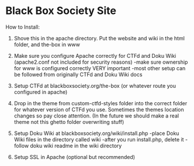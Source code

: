 Black Box Society Site
======================

How to Install:

1. Shove this in the apache directory. Put the website and wiki in the html folder, and the-box in www

2. Make sure you configure Apache correctly for CTFd and Doku Wiki (apache2.conf not included for security reasons)
    -make sure ownership for www is configured correctly VERY important
    -most other setup can be followed from originally CTFd and Doku Wiki docs

3. Setup CTFd at blackboxsociety.org/the-box (or whatever route you configured in apache)

4. Drop in the theme from custom-ctfd-styles folder into the correct folder for whatever version of CTFd you use. Sometimes the themes location changes so pay close attention. (In the future we should make a real theme not this ghetto folder overwriting stuff) 

4. Setup Doku Wiki at blackboxsociety.org/wiki/install.php
    -place Doku Wiki files in the directory called wiki
    -after you run install.php, delete it
    -follow doku wiki readme in the wiki directory

5. Setup SSL in Apache (optional but recommended)
